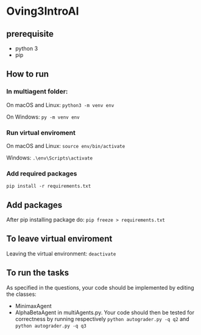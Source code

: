 # Oving3IntroAI

## prerequisite
- python 3
- pip

## How to run

### In multiagent folder:

On macOS and Linux:
`python3 -m venv env`

On Windows:
`py -m venv env`

### Run virtual enviroment
On macOS and Linux:
`source env/bin/activate`

Windows:
`.\env\Scripts\activate`

### Add required packages
`pip install -r requirements.txt`

## Add packages
After pip installing package do:
`pip freeze > requirements.txt`

## To leave virtual enviroment
Leaving the virtual environment:
`deactivate`

## To run the tasks
As specified in the questions, your code should be implemented by editing the classes:
- MinimaxAgent 
- AlphaBetaAgent 
in multiAgents.py. Your code should then be
tested for correctness by running respectively 
`python autograder.py -q q2` 
and 
`python autograder.py -q q3`
